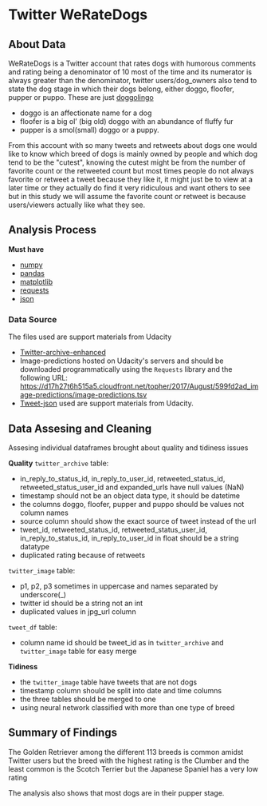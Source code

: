 # Twitter WeRateDogs
## About Data
WeRateDogs is a Twitter account that rates dogs with humorous comments and rating being a denominator of 10 most of the time and its numerator is always greater than the denominator, twitter users/dog_owners also tend to state the dog stage in which their dogs belong, either doggo, floofer, pupper or puppo. These are just <a href="https://zippypaws.com/blog/doggolingo-101-internet-language-of-the-dogs/">doggolingo</a>
- doggo is an affectionate name for a dog
- floofer is a big ol’ (big old) doggo with an abundance of fluffy fur
- pupper is a smol(small) doggo or a puppy.

From this account with so many tweets and retweets about dogs one would like to know which breed of dogs is mainly owned by people and which dog tend to be the "cutest", knowing the cutest might be from the number of favorite count or the retweeted count but most times people do not always favorite or retweet a tweet because they like it, it might just be to view at a later time or they actually do find it very ridiculous and want others to see but in this study we will assume the favorite count or retweet is because users/viewers actually like what they see. 

## Analysis Process
**Must have**
* <a href="https://numpy.org/">numpy</a>
* <a href="https://pandas.pydata.org/">pandas</a>
* <a href="https://matplotlib.org/">matplotlib</a>
* <a href="https://pypi.org/project/requests/">requests</a>
* <a href="https://www.programiz.com/python-programming/json">json</a>
### Data Source
The files used are support materials from Udacity
* <a href="https://video.udacity-data.com/topher/2018/November/5bf60c1e_twitter-archive-enhanced-2/twitter-archive-enhanced-2.csv">Twitter-archive-enhanced</a>
* Image-predictions hosted on Udacity's servers and should be downloaded programmatically using the `Requests` library and the following URL: https://d17h27t6h515a5.cloudfront.net/topher/2017/August/599fd2ad_image-predictions/image-predictions.tsv
* <a href="https://video.udacity-data.com/topher/2018/November/5be5fb7d_tweet-json/tweet-json.txt">Tweet-json</a> 
used are support materials from Udacity.
## Data Assesing and Cleaning
Assesing individual dataframes brought about quality and tidiness issues

**Quality**
 `twitter_archive` table: 
* in_reply_to_status_id, in_reply_to_user_id, retweeted_status_id, retweeted_status_user_id and expanded_urls have null values (NaN)
* timestamp should not be an object data type, it should be datetime
* the columns doggo, floofer, pupper and puppo should be values not column names
* source column should show the exact source of tweet instead of the url
* tweet_id, retweeted_status_id, retweeted_status_user_id, in_reply_to_status_id, in_reply_to_user_id in float should be a string datatype
* duplicated rating because of retweets

 `twitter_image` table: 
* p1, p2, p3 sometimes in uppercase and names separated by underscore(_)
* twitter id should be a string not an int
* duplicated values in jpg_url column

 `tweet_df` table:
* column name id should be tweet_id as in `twitter_archive` and `twitter_image` table for easy merge

**Tidiness**

* the `twitter_image` table have tweets that are not dogs
* timestamp column should be split into date and time columns
* the three tables should be merged to one
* using neural network classified with more than one type of breed

## Summary of Findings
The Golden Retriever among the different 113 breeds is common amidst Twitter users but the breed with the highest rating is the Clumber and the least common is the Scotch Terrier but the Japanese Spaniel has a very low rating

The analysis also shows that most dogs are in their pupper stage.
